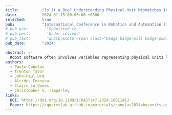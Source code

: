```yaml
---
title:          "Is it a Bug? Understanding Physical Unit Mismatches in Robot Software"
date:           2024-01-15 00:00:00 +0800
selected:       true
pub:            "International Conference in Robotics and Automation (ICRA)"
# pub_pre:        "Submitted to "
# pub_post:       'Under review.'
# pub_last:       '&nbsp;&nbsp;<span class="badge badge-pill badge-publication badge-success">Just Accepted!</span>'
pub_date:       "2024"

abstract: >-
  Robot software often involves variables representing physical units like meters and seconds. Incorrect operations on these units can cause dangerous system behaviors, and detecting such errors manually is challenging. Current analysis techniques use dimensional analysis rules to find mismatches but often flag intentional mismatches, leading to false positives  that impede robotics developer trust and productivity. This study inspects 180 errors detected by the Phys tool and identifies three types of physical unit mismatches, categorizing them into eight high-level categories. We find that developers often introduce intentional mismatches, such as differential drives, small angle approximations, and controls.
authors:
  - Paulo Canelas
  - Trenton Tabor
  - John-Paul Ore
  - Alcides Fonseca
  - Claire Le Goues
  - Christopher S. Timperley
links:
  DOI: https://doi.org/10.1109/ICRA57147.2024.10611413
  Paper: https://squareslab.github.io/materials/canelas2024physunits.pdf
---
```

